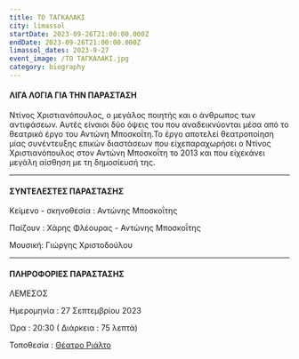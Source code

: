 ```yaml
---
title: ΤΟ ΤΑΓΚΑΛΑΚΙ
city: limassol
startDate: 2023-09-26T21:00:00.000Z
endDate: 2023-09-26T21:00:00.000Z
limassol_dates: 2023-9-27
event_image: /TΟ ΤΑΓΚΑΛΑΚΙ.jpg
category: biography
---
```


#### ΛΙΓΑ ΛΟΓΙΑ ΓΙΑ ΤΗΝ ΠΑΡΑΣΤΑΣΗ

Ντίνος Χριστιανόπουλος,	ο μεγάλος ποιητής και ο άνθρωπος των αντιφάσεων. Αυτές είναιοι δύο όψεις του που αναδεικνύονται μέσα από το θεατρικό έργο του Αντώνη Μποσκοΐτη.Το έργο αποτελεί θεατροποίηση μίας συνέντευξης επικών διαστάσεων που είχεπαραχωρήσει ο Ντίνος Χριστιανόπουλος στον Αντώνη Μποσκοΐτη το 2013 και που είχεκάνει μεγάλη αίσθηση με τη δημοσίευσή της.

***

#### ΣΥΝΤΕΛΕΣΤΕΣ ΠΑΡΑΣΤΑΣΗΣ

Κείμενο - σκηνοθεσία : Αντώνης Μποσκοΐτης

Παίζουν : Χάρης Φλέουρας - Αντώνης Μποσκοΐτης

Μουσική: Γιώργης Χριστοδούλου

***

#### ΠΛΗΡΟΦΟΡΙΕΣ ΠΑΡΑΣΤΑΣΗΣ

ΛΕΜΕΣΟΣ

Ημερομηνία : 27 Σεπτεμβρίου 2023

Ώρα : 20:30 ( Διάρκεια : 75 λεπτά)

Τοποθεσία : [Θέατρο Ριάλτο](https://www.google.com/maps/place/Rialto+Theatre/@34.6795424,33.0432363,17z/data=!3m1!4b1!4m6!3m5!1s0x14e7331ab1ec9197:0xdf6e42bed1d077b1!8m2!3d34.679538!4d33.0458112!16s%2Fg%2F1xb0n5zr?entry=ttu)
